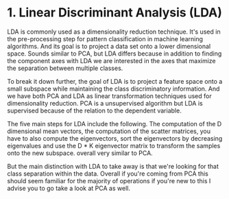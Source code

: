 # 1. Linear Discriminant Analysis (LDA)

LDA is commonly used as a dimensionality reduction technique.
It's used in the pre-processing step for pattern classification in machine learning algorithms.
And its goal is to project a data set onto a lower dimensional space.
Sounds similar to PCA, but LDA differs because in addition to finding the component axes with LDA we
are interested in the axes that maximize the separation between multiple classes.

To break it down further, the goal of LDA is to project a feature space onto a small subspace while maintaining the class discriminatory information.
And we have both PCA and LDA as linear transformation techniques used for dimensionality reduction. PCA
is a unsupervised algorithm but LDA is supervised because of the relation to the dependent variable.


The five main steps for LDA include the following.
The computation of the D dimensional mean vectors, the computation of the scatter matrices, you have to
also compute the eigenvectors, sort the eigenvectors by decreasing eigenvalues and use the D * K
eigenvector matrix to transform the samples onto the new subspace. overall very similar to PCA.

But the main distinction with LDA to take away is that we're looking for that class separation within the data.
Overall if you're coming from PCA this should seem familiar for the majority of operations if you're
new to this I advise you to go take a look at PCA as well.

